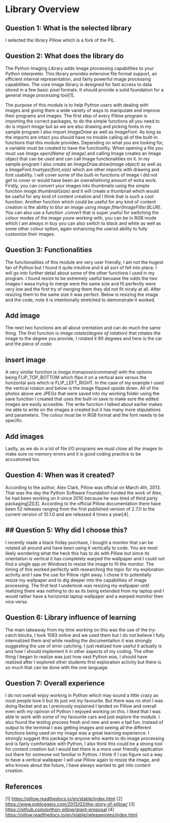 # Library Overview
## Question 1: What is the selected library
I selected the library Pillow which is a fork of the PIL.
## Question 2: What does the library do
The Python Imaging Library adds image processing capabilities to your Python interpreter. This library provides extensive file format support, an efficient internal representation, and fairly powerful image processing capabilities. The core image library is designed for fast access to data stored in a few basic pixel formats. It should provide a solid foundation for a general image processing tool[1].

The purpose of this module is to help Python users with dealing with images and giving them a wide variety of ways to manipulate and improve their programs and images. The first step of every Pillow program is importing the correct packages, to do the simple functions all you need to do is import _Image_ but as we are also drawing and picking fonts in my sample program I also import _ImageDraw_ as well as _ImageFont_. As long as the imports are intact you should have no trouble calling all of the built-in functions that this module provides. Depending on what you are looking for, a variable must be created to have the functionlity. When opening a file you must use _Image.open(Name of image)_ and calling Image creates an Image object that can be used and can call Image functionalities on it. In my sample program I also create an _ImageDraw.draw(image object)_ as well as a _ImageFont.truetype(font,size)_ which are other imports with drawing and font usability. I will cover some of the built-in functions of Image I did not get to cover or would have been an overwhelming amount of extra work. Firstly, you can convert your images into thumbnails using the simple function _image.thumbnail(size)_ and it will create a thumbnail which would be useful for any kind of content creation and I think that is such a cool function. Another function which could be useful for any kind of content creation is the ability to blur an image using _image.filter(ImageFilter.BLUR)_. You can also use a function _.convert_ that is super useful for switching the colour modes of the image youre working with, you can be in RGB mode which I am always in buy you can also switch to black and white as well as some other colour option, again enhancing the usersd ability to fully customize their images.
## Question 3: Functionalities
The functionalities of this module are very user friendly, I am not the hugest fan of Python but I found it quite intuitive and it all sort of fell into place. I will go into further detail about some of the other functions I used in my program. I found resize to be extremely useful becuase the odds the two images I wasa trying to merge were the same size and fit perfectly were very low and the first try of merging them they did not fit nicely at all. After resizing them to the same size it was perfect. Below is resizing the image and the code, note it is intentionally stretched to demonstrate it worked.
## Add image
The next two functions are all about orentation and can do much the same thing. The first function is _image.rotate(degree of rotation)_ that rotates the image to the degree you provide, I rotated it 90 degrees and here is the car and the piece of code:
## insert image
A very similar function is _image.transpose(command)_ with the options being FLIP_TOP_BOTTOM which flips it on a vertical axis versus the horizontal axis which is FLIP_LEFT_RIGHT. In the case of my example I used the vertical rotaion and below is the image flipped upside down.
All of the photos above are JPEGs that were saved into my working folder using the save function I created that uses the built-in save to make sure the edited images are easily accesible. The write function I talked about earlier makes me able to write on the images a created but it has many more stipulations and parameters. The colour must be in RGB format and the font needs to be specific.
## Add images
Lastly, as we do in a lot of file I/O programs we must close all the images to make sure no memory errors and it is good coding practice to be accustomed too.
## Question 4: When was it created?
According to the author, Alex Clark, Pillow was official on March 4th, 2013. That was the day the Python Software Foundation funded the work of Alex, he had been working on it since 2010 because he was tired of third party packaging[2][3]. According to the official Pillow documentation there have been 52 releases ranging from the first published version of 2.7.0 to the current version of 10.1.0 and are released 4 times a year[4].
## ## Question 5: Why did I choose this?
I recently made a black friday purchase, I bought a monitor that can be rotated all around and have been using it vertically to code. You are most likely wondering what the heck this has to do with Pillow but since its orientation is vertical it has completely warped the wallpaper and I could not find a single app on Windows to resize the image to fit the monitor. The timing of this worked perfectly with researching the topic for my exploration activity and I saw the use for Pillow right away. I chose it to potentially resize my wallpaper and to dig deeper into the capabilities of image processing. The first test I undertook was resizing my wallpaper until realizing there was nothing to do as its being extended from my laptop and I would rather have a horizontal laptop wallpaper and a warped moniitor then vice versa.
## Question 6: Library influence of learning
The main takeaway from my time working on this was the use of the try-catch blocks, I took 1083 online and we used them but I do not believe I fully internalized them and while reading the documentation it was strongly suggesting the use of error catching. I just realized how useful it actually is and how I should implement it in other aspects of my coding. The other thing I began to realize was just how vast Python was, I should have realized after I explored other students first exploration activity but there is so much that can be done with the one language.
## Question 7: Overall experience
I do not overall enjoy working in Python which may sound a little crazy as most people love it but its just not my favourite. But there was no shot I was doing Racket and as I previously explained I landed on Pillow and overall even with my opinion of Python I enjoyed working on this. I liked that I was able to work with some of my favourite cars and just explore the module. I also found the testing process fresh and new and even a tad fun. Instead of output to the terminal I was getting images and seeing all the different functions being used on my image was a great learning experience. I strongly suggest this package to anyone who wants to do image processing and is fairly comfortable with Python, I also think this could be a strong tool for content creation but I would bet there is a more user friendly application out there for someone not familiar in Python. I think if I can figure out a way to have a vertical wallpaper I will use Pillow again to resize the image, and who knows about the future, I have always wanted to get into content creation.
## References
[1] https://pillow.readthedocs.io/en/stable/index.html
[2] https://www.pybloggers.com/2013/03/the-story-of-pillow/
[3] https://github.com/python-pillow/grant-proposal
[4] https://pillow.readthedocs.io/en/stable/releasenotes/index.html


